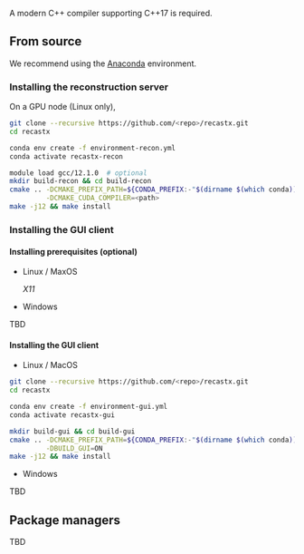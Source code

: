 A modern C++ compiler supporting C++17 is required.

## From source

We recommend using the [Anaconda](https://www.anaconda.com/download) environment.

### Installing the reconstruction server

On a GPU node (Linux only),

```bash
git clone --recursive https://github.com/<repo>/recastx.git
cd recastx

conda env create -f environment-recon.yml
conda activate recastx-recon

module load gcc/12.1.0  # optional
mkdir build-recon && cd build-recon
cmake .. -DCMAKE_PREFIX_PATH=${CONDA_PREFIX:-"$(dirname $(which conda))/../"} \
         -DCMAKE_CUDA_COMPILER=<path>
make -j12 && make install
```

### Installing the GUI client

#### Installing prerequisites (optional)

- Linux / MaxOS

  *X11*

- Windows

TBD

#### Installing the GUI client

- Linux / MacOS

```bash
git clone --recursive https://github.com/<repo>/recastx.git
cd recastx

conda env create -f environment-gui.yml
conda activate recastx-gui

mkdir build-gui && cd build-gui
cmake .. -DCMAKE_PREFIX_PATH=${CONDA_PREFIX:-"$(dirname $(which conda))/../"} \
         -DBUILD_GUI=ON
make -j12 && make install
```

- Windows

TBD

## Package managers

TBD
